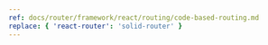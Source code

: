 ```yaml
---
ref: docs/router/framework/react/routing/code-based-routing.md
replace: { 'react-router': 'solid-router' }
---
```

